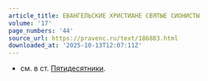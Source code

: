 ```yaml
---
article_title: ЕВАНГЕЛЬСКИЕ ХРИСТИАНЕ СВЯТЫЕ СИОНИСТЫ
volume: '17'
page_numbers: '44'
source_url: https://pravenc.ru/text/186883.html
downloaded_at: '2025-10-13T12:07:11Z'
---
```


- см. в ст. [Пятидесятники](https://pravenc.ru/text/Пятидесятники.html).
